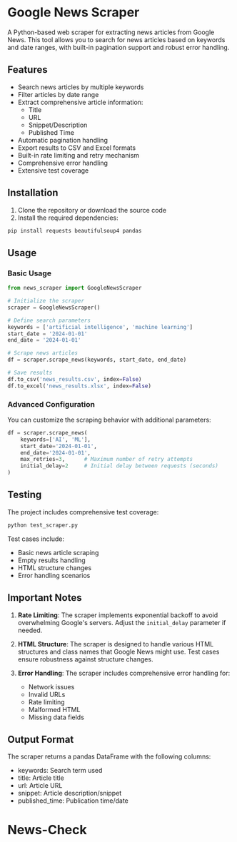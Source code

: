 # Google News Scraper

A Python-based web scraper for extracting news articles from Google News. This tool allows you to search for news articles based on keywords and date ranges, with built-in pagination support and robust error handling.

## Features

- Search news articles by multiple keywords
- Filter articles by date range
- Extract comprehensive article information:
  - Title
  - URL
  - Snippet/Description
  - Published Time
- Automatic pagination handling
- Export results to CSV and Excel formats
- Built-in rate limiting and retry mechanism
- Comprehensive error handling
- Extensive test coverage

## Installation

1. Clone the repository or download the source code
2. Install the required dependencies:

```bash
pip install requests beautifulsoup4 pandas
```

## Usage

### Basic Usage

```python
from news_scraper import GoogleNewsScraper

# Initialize the scraper
scraper = GoogleNewsScraper()

# Define search parameters
keywords = ['artificial intelligence', 'machine learning']
start_date = '2024-01-01'
end_date = '2024-01-01'

# Scrape news articles
df = scraper.scrape_news(keywords, start_date, end_date)

# Save results
df.to_csv('news_results.csv', index=False)
df.to_excel('news_results.xlsx', index=False)
```

### Advanced Configuration

You can customize the scraping behavior with additional parameters:

```python
df = scraper.scrape_news(
    keywords=['AI', 'ML'],
    start_date='2024-01-01',
    end_date='2024-01-01',
    max_retries=3,      # Maximum number of retry attempts
    initial_delay=2     # Initial delay between requests (seconds)
)
```

## Testing

The project includes comprehensive test coverage:

```bash
python test_scraper.py
```

Test cases include:
- Basic news article scraping
- Empty results handling
- HTML structure changes
- Error handling scenarios

## Important Notes

1. **Rate Limiting**: The scraper implements exponential backoff to avoid overwhelming Google's servers. Adjust the `initial_delay` parameter if needed.

2. **HTML Structure**: The scraper is designed to handle various HTML structures and class names that Google News might use. Test cases ensure robustness against structure changes.

3. **Error Handling**: The scraper includes comprehensive error handling for:
   - Network issues
   - Invalid URLs
   - Rate limiting
   - Malformed HTML
   - Missing data fields

## Output Format

The scraper returns a pandas DataFrame with the following columns:
- keywords: Search term used
- title: Article title
- url: Article URL
- snippet: Article description/snippet
- published_time: Publication time/date
# News-Check
